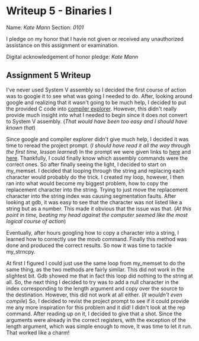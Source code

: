 Writeup 5 - Binaries I
======

Name: *Kate Mann*
Section: *0101*

I pledge on my honor that I havie not given or received any unauthorized assistance on this assignment or examination.

Digital acknowledgement of honor pledge: *Kate Mann*

## Assignment 5 Writeup
I've never used System V assembly so I decided the first course of action was to google it to see what was going 
I needed to do. After, looking around google and realizing that it wasn't going to be much help, I decided to put
the provided C code into [compiler explorer](www.godbolt.com). However, this didn't really provide much insight into
what I needed to begin since it does not convert to System V assembly. (*That would have been too easy and I should
have known that*)

Since google and compiler explorer didn't give much help, I decided it was time to reread the project prompt. (*I should
have read it all the way through the first time, lesson learned*) In the prompt we were given links to 
[here](https://c9x.me/x86/) and [here](https://www.felixcloutier.com/x86/). Thankfully, I could finally know which 
assembly commands were the correct ones. So after finally seeing the light, I decided to start on my_memset. I decided
that looping through the string and replacing each character would probably do the trick. I created my loop, however, 
I then ran into what would become my biggest problem, how to copy the replacement character into the string. Trying 
to just move the replacement character into the string index was causing segmentation faults. After looking at 
gdb, it was easy to see that the character was not listed like a string but as a number. This made it obvious that 
the issue was that. (*At this point in time, beating my head against the computer seemed like the most logical 
course of action*)

Eventually, after hours googling how to copy a character into a string, I learned how to correctly use the movb command. 
Finally this method was done and produced the correct results. So now it was time to tackle my_strncpy. 

At first I figured I could just use the same loop from my_memset to do the same thing, as the two methods are 
fairly similar. This did not work in the slightest bit. Gdb showed me that in fact this loop did nothing to the string
at all. So, the next thing I decided to try was to add a null character
in the index corresponding to the length argument and copy over the source to the destination. However, this did not 
work at all either. (*It wouldn't even compile*) So, I decided to revist the project prompt to see if it could 
provide me any more inspiration for this problem and it did! I didn't look at the rep command. After reading up on it, 
I decided to give that a shot. Since the arguments were already in the correct registers, with the exception of the 
length argument, which was simple enough to move, It was time to let it run. That worked like a charm! 